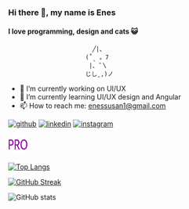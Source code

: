 ### Hi there 👋, my name is **Enes**
#### I love programming, design and cats 😺
                            ╱|、
                          (˚ˎ 。7  
                           |、˜〵          
                          じしˍ,)ノ
- 🔭 I’m currently working on UI/UX
- 🌱 I’m currently learning UI/UX design and Angular
- 📫 How to reach me: enessusan1@gmail.com 


[<img src='https://cdn.jsdelivr.net/npm/simple-icons@3.0.1/icons/github.svg' alt='github' height='40'>](https://github.com/enessusan00)  [<img src='https://cdn.jsdelivr.net/npm/simple-icons@3.0.1/icons/linkedin.svg' alt='linkedin' height='40'>](https://www.linkedin.com/in/enes-susan/)  [<img src='https://cdn.jsdelivr.net/npm/simple-icons@3.0.1/icons/instagram.svg' alt='instagram' height='40'>](https://www.instagram.com/dev.enes_/)  

<a href='https://github.com/pricing'><img src='https://raw.githubusercontent.com/acervenky/animated-github-badges/master/assets/pro.gif' width='40' height='40'></a> 

[![Top Langs](https://github-readme-stats.vercel.app/api/top-langs/?username=enessusan00)](https://github.com/anuraghazra/github-readme-stats)

[![GitHub Streak](https://streak-stats.demolab.com/?user=enessusan00&theme=yellowdark)](https://git.io/streak-stats)

![GitHub stats](https://github-readme-stats.vercel.app/api?username=enessusan00&show_icons=true)  

